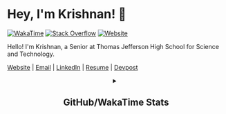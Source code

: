 # Hey, I'm Krishnan! :ocean:

[![WakaTime](https://wakatime.com/badge/user/0f5a93aa-05d2-4a06-ba1a-47ec5a9dd872.svg)](https://wakatime.com/@0f5a93aa-05d2-4a06-ba1a-47ec5a9dd872)
[![Stack Overflow](https://img.shields.io/stackexchange/stackoverflow/r/11317931?logo=stackoverflow&color=orange)](https://stackoverflow.com/users/11317931/krishnan-shankar)
[![Website](https://img.shields.io/website?url=https%3A%2F%2Fkrishnan.web.app)](https://krishnan.web.app)

Hello! I'm Krishnan, a Senior at Thomas Jefferson High School for Science and Technology.

[Website](https://krishnan.web.app) |
[Email](mailto:krishnans2006@gmail.com) |
[LinkedIn](https://www.linkedin.com/in/krishnan-shankar) |
[Resume](https://github.com/KrishnanS2006/KrishnanS2006/raw/main/Resume-Krishnan-Shankar.pdf) |
[Devpost](https://www.devpost.com/KrishnanS2006)

<div align="center">

<details>

<summary><h2>GitHub/WakaTime Stats</h2></summary>

[![GitHub Stats](https://github-readme-stats.vercel.app/api?username=KrishnanS2006&show_icons=true&count_private=true&theme=vue-dark&card_width=455)](https://github.com/anuraghazra/github-readme-stats)
[![GitHub Streaks](https://github-readme-streak-stats.herokuapp.com/?user=KrishnanS2006&show_icons=true&count_private=true&theme=vue-dark&card_width=455)](https://github.com/anuraghazra/github-readme-stats)
[![Trophies](https://github-profile-trophy.vercel.app/?username=KrishnanS2006&theme=nord&row=2&column=4&margin-w=5&margin-h=5)](https://github.com/ryo-ma/github-profile-trophy)


[![WakaTime Stats](https://github-readme-stats.vercel.app/api/wakatime?username=KrishnanS2006&theme=vue-dark&layout=compact)](https://github.com/anuraghazra/github-readme-stats)
[![Coding Activity](https://wakatime.com/share/@KrishnanS2006/a6152db2-28bc-4088-8aba-d55d43fbe95c.png)](https://wakatime.com)
[![Languages](https://wakatime.com/share/@KrishnanS2006/8cb7c8d0-5508-454c-ad3e-c7d4b3c9b25a.png)](https://wakatime.com)
[![Editors](https://wakatime.com/share/@KrishnanS2006/a48dedc7-e45d-4fc0-bb38-c2d84d78e8f8.png)](https://wakatime.com)

</details>

</div>

<!-- DIVIDER -->

<!--

<svg fill="none" viewBox="0 0 400 400" width="100%" height="195" xmlns="http://www.w3.org/2000/svg">
    <foreignObject width="100%" height="100%">
        <div xmlns="http://www.w3.org/1999/xhtml">
            <style>
            h1 {
                color: red;
                animation: mymove 2s infinite;
            }
            @keyframes mymove {
                from {
                    color: red;
                }
                to {
                    color: yellow;
                }
            }
            </style>
            <h1>HELLO WORLD!</h1>
        </div>
    </foreignObject>
</svg>

-->
